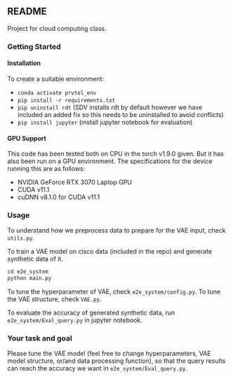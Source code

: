 ## README
Project for cloud computing class.

### Getting Started

#### Installation

To create a suitable environment:
- `conda activate prvtel_env`
- `pip install -r requirements.txt`
- `pip uninstall rdt` (SDV installs rdt by default however we have included an added fix so this needs to be uninstalled to avoid conflicts)
- `pip install jupyter` (install jupyter notebook for evaluation)

#### GPU Support

This code has been tested both on CPU in the torch v1.9.0 given. But it has also been run on a GPU environment. The specifications for the device running this are as follows:

- NVIDIA GeForce RTX 3070 Laptop GPU
- CUDA v11.1
- cuDNN v8.1.0 for CUDA v11.1

### Usage

To understand how we preprocess data to prepare for the VAE input, check `utils.py`. 

To train a VAE model on cisco data (included in the repo) and generate synthetic data of it.
```python
cd e2e_system
python main.py
```
To tune the hyperparameter of VAE, check `e2e_system/config.py`. To tune the VAE structure, check `VAE.py`.

To evaluate the accuracy of generated synthetic data, run `e2e_system/Eval_query.py` in jupyter notebook.

### Your task and goal
Please tune the VAE model (feel free to change hyperparameters, VAE model structure, or/and data processing function), so that the query results can reach the accuracy we want in `e2e_system/Eval_query.py`. 



